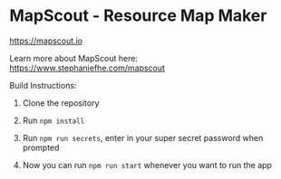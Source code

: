 # MapScout - Resource Map Maker
https://mapscout.io

Learn more about MapScout here: https://www.stephaniefhe.com/mapscout

Build Instructions:

1. Clone the repository

2. Run `npm install`

3. Run `npm run secrets`, enter in your super secret password when prompted

4. Now you can run `npm run start` whenever you want to run the app
